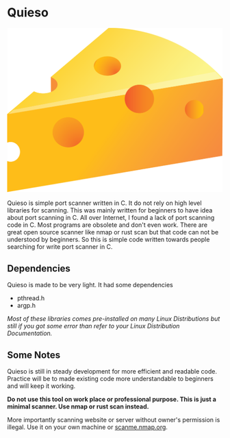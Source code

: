 # Quieso

![Cheese Image](./images/cheese.png)

Quieso is simple port scanner written in C. It do not rely on high level libraries for scanning. This was mainly written for beginners to have idea about port scanning in C. All over Internet, I found a lack of port scanning code in C. Most programs are obsolete and don't even work. There are great open source scanner like nmap or rust scan but that code can not be understood by beginners. So this is simple code written towards people searching for write port scanner in C.



## Dependencies

Quieso is made to be very light. It had some dependencies

- pthread.h
- argp.h

*Most of these libraries comes pre-installed on many Linux Distributions but still if  you got some error than refer to your Linux Distribution Documentation.*



## Some Notes

Quieso is still in steady development for more efficient and readable code. Practice will be to made existing code more understandable to beginners and will keep it working.

**Do not use this tool on work place or professional purpose. This is just a minimal scanner. Use nmap or rust scan instead.**

More importantly scanning website or server without owner's permission is illegal. Use it on your own machine or [scanme.nmap.org](scanme.nmap.org/).